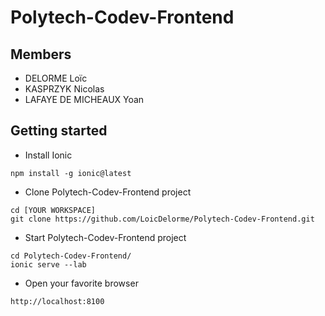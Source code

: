 # Polytech-Codev-Frontend

## Members
- DELORME Loïc
- KASPRZYK Nicolas
- LAFAYE DE MICHEAUX Yoan

## Getting started
- Install Ionic
```
npm install -g ionic@latest
```

- Clone Polytech-Codev-Frontend project
```
cd [YOUR WORKSPACE]
git clone https://github.com/LoicDelorme/Polytech-Codev-Frontend.git
```

- Start Polytech-Codev-Frontend project
```
cd Polytech-Codev-Frontend/
ionic serve --lab
```

- Open your favorite browser
```
http://localhost:8100
```
